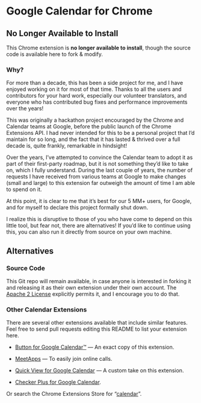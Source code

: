 # Google Calendar for Chrome

## No Longer Available to Install

This Chrome extension is **no longer available to install**, though the source code is available here to fork & modify.

### Why?

For more than a decade, this has been a side project for me, and I have enjoyed working on it for most of that time. Thanks to all the users and contributors for your hard work, especially our volunteer translators, and everyone who has contributed bug fixes and performance improvements over the years!

This was originally a hackathon project encouraged by the Chrome and Calendar teams at Google, before the public launch of the Chrome Extensions API. I had never intended for this to be a personal project that I’d maintain for so long, and the fact that it has lasted & thrived over a full decade is, quite frankly, remarkable in hindsight!

Over the years, I’ve attempted to convince the Calendar team to adopt it as part of their first-party roadmap, but it is not something they’d like to take on, which I fully understand. During the last couple of years, the number of requests I have received from various teams at Google to make changes (small and large) to this extension far outweigh the amount of time I am able to spend on it.

At this point, it is clear to me that it’s best for our 5 MM+ users, for Google, and for myself to declare this project formally shut down.

I realize this is disruptive to those of you who have come to depend on this little tool, but fear not, there are alternatives! If you’d like to continue using this, you can also run it directly from source on your own machine.

## Alternatives

### Source Code

This Git repo will remain available, in case anyone is interested in forking it and releasing it as their own extension under their own account. The [Apache 2 License](COPYING) explicitly permits it, and I encourage you to do that.

### Other Calendar Extensions

There are several other extensions available that include similar features. Feel free to send pull requests editing this README to list your extension here.

- [Button for Google Calendar™](https://chrome.google.com/webstore/detail/button-for-google-calenda/lfjnmopldodmmdhddmeacgjnjeakjpki) — An exact copy of this extension.

- [MeetApps](https://chrome.google.com/webstore/detail/jgliplolinicikblamobaaagffepghie) — To easily join online calls.

- [Quick View for Google Calendar](https://chrome.google.com/webstore/detail/quick-view-for-google-cal/jjmfhjhfkipdojpiohplpfoliolcemlp) — A custom take on this extension.

- [Checker Plus for Google Calendar](https://chrome.google.com/webstore/detail/checker-plus-for-google-c/hkhggnncdpfibdhinjiegagmopldibha).

Or search the Chrome Extensions Store for “[calendar](https://chrome.google.com/webstore/search/calendar)”.

